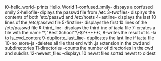 i0-hello_world- prints Hello, World
1-confused_smily- dispays a confused smily
2-hellofile- diplays the passwd file from /etc
3-twofiles- displays the contents of both /etc/passwd and /etc/hosts
4-lastline- displays the last 10 lines of the /etc/passwd file
5-firstline- displays the first 10 lines of the /etc/passwd file
6-third_line- displays the third line of iacta file 
7-creates a file with the name \*\\'"Best School"\'\\*$\?\*\*\*\*\*:)
8-writes the result of ls -la to ls_cwd_content
9-duplicate_last_line- duplicates the last line if iacta file
10-no_more-js -deletes all file that end with .js extension in the cwd and subdirectories
11-directories -counts the number of directories in the cwd and subdirs
12-newest_files -displays 10 newst files sorted newst to oldest

